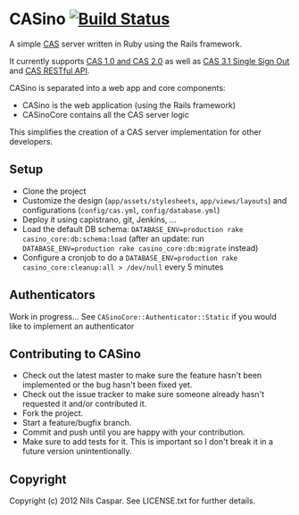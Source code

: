 # CASino [![Build Status](https://secure.travis-ci.org/pencil/CASino.png?branch=master)](https://travis-ci.org/pencil/CASino)

A simple [CAS](http://www.jasig.org/cas) server written in Ruby using the Rails framework.

It currently supports [CAS 1.0 and CAS 2.0](http://www.jasig.org/cas/protocol) as well as [CAS 3.1 Single Sign Out](https://wiki.jasig.org/display/CASUM/Single+Sign+Out) and [CAS RESTful API](https://wiki.jasig.org/display/CASUM/RESTful+API).

CASino is separated into a web app and core components:

* CASino is the web application (using the Rails framework)
* CASinoCore contains all the CAS server logic

This simplifies the creation of a CAS server implementation for other developers.

## Setup

* Clone the project
* Customize the design (`app/assets/stylesheets`, `app/views/layouts`) and configurations (`config/cas.yml`, `config/database.yml`)
* Deploy it using capistrano, git, Jenkins, ...
* Load the default DB schema: `DATABASE_ENV=production rake casino_core:db:schema:load` (after an update: run `DATABASE_ENV=production rake casino_core:db:migrate` instead)
* Configure a cronjob to do a `DATABASE_ENV=production rake casino_core:cleanup:all > /dev/null` every 5 minutes

## Authenticators

Work in progress... See `CASinoCore::Authenticator::Static` if you would like to implement an authenticator

## Contributing to CASino

* Check out the latest master to make sure the feature hasn't been implemented or the bug hasn't been fixed yet.
* Check out the issue tracker to make sure someone already hasn't requested it and/or contributed it.
* Fork the project.
* Start a feature/bugfix branch.
* Commit and push until you are happy with your contribution.
* Make sure to add tests for it. This is important so I don't break it in a future version unintentionally.

## Copyright

Copyright (c) 2012 Nils Caspar. See LICENSE.txt for further details.

